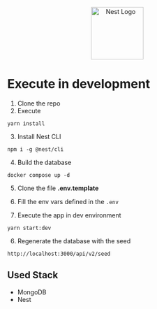 <p align="center">
  <a href="http://nestjs.com/" target="blank"><img src="https://nestjs.com/img/logo-small.svg" width="120" alt="Nest Logo" /></a>
</p>

# Execute in development

1. Clone the repo
2. Execute

```
yarn install
```

3. Install Nest CLI

```
npm i -g @nest/cli
```

4. Build the database

```
docker compose up -d
```

5. Clone the file **.env.template**

6. Fill the env vars defined in the `.env`

7. Execute the app in dev environment

```
yarn start:dev
```

6. Regenerate the database with the seed

```
http://localhost:3000/api/v2/seed
```

## Used Stack

- MongoDB
- Nest

